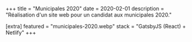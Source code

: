 +++
title = "Municipales 2020"
date = 2020-02-01
description = "Réalisation d'un site web pour un candidat aux municipales 2020."

[extra]
featured = "municipales-2020.webp"
stack = "GatsbyJS (React) + Netlify"
+++
